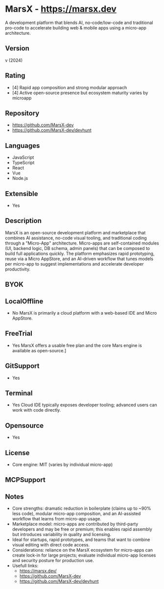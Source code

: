 # MarsX - https://marsx.dev
A development platform that blends AI, no-code/low-code and traditional pro-code to accelerate building web & mobile apps using a micro-app architecture.

## Version
v (2024)

## Rating
- [4] Rapid app composition and strong modular approach
- [4] Active open-source presence but ecosystem maturity varies by microapp
  
## Repository
- https://github.com/MarsX-dev
- https://github.com/MarsX-dev/devhunt

## Languages
- JavaScript
- TypeScript
- React
- Vue
- Node.js

## Extensible
- Yes

## Description
MarsX is an open-source development platform and marketplace that combines AI assistance, no-code visual tooling, and traditional coding through a "Micro-App" architecture. Micro-apps are self-contained modules (UI, backend logic, DB schema, admin panels) that can be composed to build full applications quickly. The platform emphasizes rapid prototyping, reuse via a Micro AppStore, and an AI-driven workflow that tunes models per micro-app to suggest implementations and accelerate developer productivity.

## BYOK

## LocalOffline
- No
  MarsX is primarily a cloud platform with a web-based IDE and Micro AppStore.

## FreeTrial
- Yes
  MarsX offers a usable free plan and the core Mars engine is available as open-source.]

## GitSupport
- Yes

## Terminal
- Yes
  Cloud IDE typically exposes developer tooling; advanced users can work with code directly.

## Opensource
- Yes

## License
- Core engine: MIT (varies by individual micro-app)

## MCPSupport

## Notes
- Core strengths: dramatic reduction in boilerplate (claims up to ~90% less code), modular micro-app composition, and an AI-assisted workflow that learns from micro-app usage.
- Marketplace model: micro-apps are contributed by third-party developers and may be free or premium; this enables rapid assembly but introduces variability in quality and licensing.
- Ideal for startups, rapid prototypes, and teams that want to combine visual editing with direct code access.
- Considerations: reliance on the MarsX ecosystem for micro-apps can create lock-in for large projects; evaluate individual micro-app licenses and security posture for production use.
- Usefull links:
  - https://marsx.dev/ 
  - https://github.com/MarsX-dev
  - https://github.com/MarsX-dev/devhunt